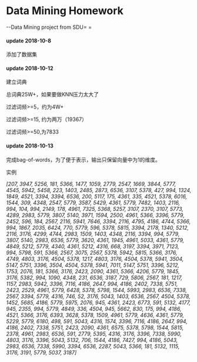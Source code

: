 # Data Mining Homework

--Data Mining project from SDU= =

#### update 2018-10-8

添加了数据集

#### update 2018-10-12

建立词典

总词典25W+，如果要做KNN压力太大了

过滤词频>=5，约为4W+

过滤词频>=15, 约为两万（19367）

过滤词频>=50,为7833

#### update 2018-10-13

完成bag-of-words，为了便于表示，输出只保留向量中为1的维度。

实例

*[207, 3947, 5256, 181, 5366, 1477, 1059, 2779, 2547, 1669, 3844, 5777, 4545, 5942, 5458, 223, 1403, 2485, 2873, 6536, 3107, 5378, 427, 994, 1324, 1849, 4521, 3394, 3394, 6536, 200, 5117, 175, 4361, 335, 4521, 5378, 6016, 1544, 309, 4348, 2547, 5779, 3587, 5429, 4361, 5779, 7482, 1403, 2116, 994, 104, 994, 2149, 178, 4961, 7325, 5368, 5257, 3107, 2370, 3107, 5773, 4289, 2983, 5779, 3807, 5140, 3971, 1594, 2500, 4961, 5366, 3396, 5779, 2452, 596, 184, 2567, 2116, 5941, 7646, 3394, 2116, 4795, 4186, 4744, 5366, 994, 1867, 2035, 6424, 770, 5779, 596, 5378, 5815, 3394, 2178, 1340, 5212, 2116, 3176, 4299, 4744, 2983, 1509, 1403, 4348, 2116, 3394, 994, 5779, 3807, 5140, 2983, 6536, 5779, 3620, 4361, 1945, 4961, 5033, 4361, 5779, 4849, 5212, 5779, 4340, 4361, 5212, 4316, 668, 3197, 3394, 3971, 7123, 994, 5798, 591, 5366, 2567, 3075, 2567, 5378, 5942, 5815, 5366, 3176, 4749, 4803, 3176, 4504, 5378, 1217, 4803, 3176, 4504, 5378, 5941, 3504, 5147, 5751, 3396, 3504, 4504, 5378, 5941, 7011, 5147, 5751, 3396, 5212, 1753, 2076, 181, 5366, 3176, 2423, 2090, 4361, 5366, 4206, 5779, 1845, 3176, 5382, 994, 1090, 4348, 231, 6536, 3187, 729, 5806, 2567, 181, 1217, 1157, 2983, 5942, 3396, 7116, 4186, 2647, 994, 4186, 2402, 7338, 5751, 2423, 2529, 4961, 5779, 6428, 5378, 5798, 1544, 5993, 2983, 6536, 7338, 2567, 3394, 5779, 4316, 746, 52, 3176, 5043, 1403, 6536, 2567, 4504, 5378, 1452, 5685, 4186, 5779, 5975, 2076, 945, 4361, 2423, 6773, 591, 5132, 4177, 945, 2355, 994, 5779, 4849, 336, 4504, 945, 5662, 830, 175, 994, 4186, 4521, 5366, 3176, 6393, 3628, 5378, 1509, 4961, 5779, 4636, 4361, 5779, 5229, 5779, 6180, 498, 591, 5043, 4316, 1574, 3396, 7116, 4186, 2647, 994, 4186, 2402, 7338, 5751, 2423, 2090, 4361, 6575, 5378, 5798, 1544, 5815, 2378, 4961, 2983, 6536, 591, 2779, 5395, 4316, 3176, 3396, 7338, 5990, 4803, 3176, 3396, 5043, 5132, 706, 1544, 4186, 7427, 994, 4186, 5043, 2983, 6536, 7338, 5990, 3394, 6536, 2287, 5043, 5366, 181, 5132, 1115, 3176, 3191, 5779, 5037, 3187]*